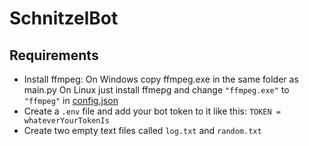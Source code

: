 # SchnitzelBot
## Requirements
 - Install ffmpeg:
    On Windows copy ffmpeg.exe in the same folder as main.py
    On Linux just install ffmepg and change `"ffmpeg.exe"` to `"ffmpeg"` in [config.json](config.json)
 - Create a `.env` file and add your bot token to it like this: `TOKEN = whateverYourTokenIs`
 - Create two empty text files called `log.txt` and `random.txt`